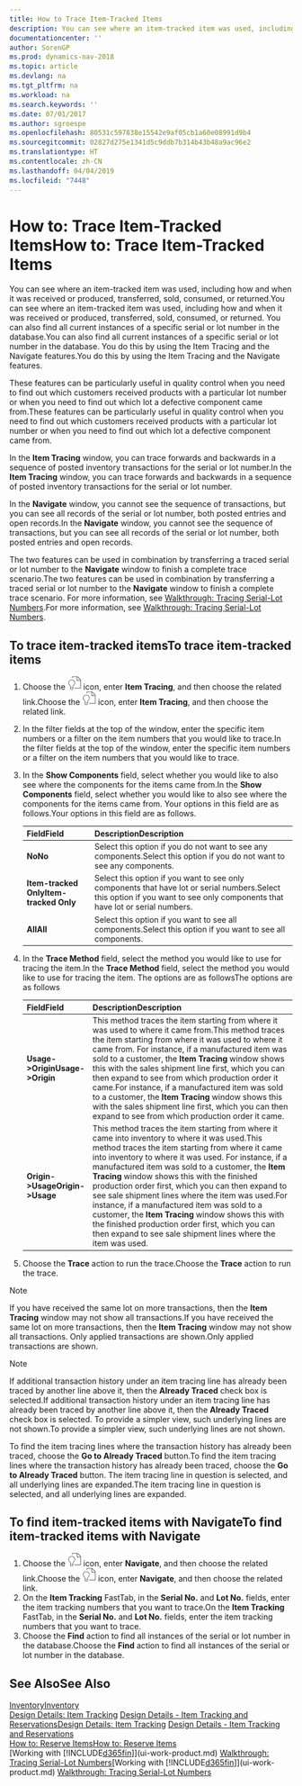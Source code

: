 ```yaml
---
title: How to Trace Item-Tracked Items
description: You can see where an item-tracked item was used, including how and when it was received or produced, transferred, sold, consumed, or returned. You can also find all current instances of a specific serial or lot number in the database. You do this by using the Item Tracing and the Navigate features.
documentationcenter: ''
author: SorenGP
ms.prod: dynamics-nav-2018
ms.topic: article
ms.devlang: na
ms.tgt_pltfrm: na
ms.workload: na
ms.search.keywords: ''
ms.date: 07/01/2017
ms.author: sgroespe
ms.openlocfilehash: 80531c597838e15542e9af05cb1a60e08991d9b4
ms.sourcegitcommit: 02827d275e1341d5c9ddb7b314b43b48a9ac96e2
ms.translationtype: HT
ms.contentlocale: zh-CN
ms.lasthandoff: 04/04/2019
ms.locfileid: "7448"
---
```

# <a name="how-to-trace-item-tracked-items"></a><span data-ttu-id="e215b-105">How to: Trace Item-Tracked Items</span><span class="sxs-lookup"><span data-stu-id="e215b-105">How to: Trace Item-Tracked Items</span></span>
<span data-ttu-id="e215b-106">You can see where an item-tracked item was used, including how and when it was received or produced, transferred, sold, consumed, or returned.</span><span class="sxs-lookup"><span data-stu-id="e215b-106">You can see where an item-tracked item was used, including how and when it was received or produced, transferred, sold, consumed, or returned.</span></span> <span data-ttu-id="e215b-107">You can also find all current instances of a specific serial or lot number in the database.</span><span class="sxs-lookup"><span data-stu-id="e215b-107">You can also find all current instances of a specific serial or lot number in the database.</span></span> <span data-ttu-id="e215b-108">You do this by using the Item Tracing and the Navigate features.</span><span class="sxs-lookup"><span data-stu-id="e215b-108">You do this by using the Item Tracing and the Navigate features.</span></span>  

 <span data-ttu-id="e215b-109">These features can be particularly useful in quality control when you need to find out which customers received products with a particular lot number or when you need to find out which lot a defective component came from.</span><span class="sxs-lookup"><span data-stu-id="e215b-109">These features can be particularly useful in quality control when you need to find out which customers received products with a particular lot number or when you need to find out which lot a defective component came from.</span></span>  

 <span data-ttu-id="e215b-110">In the **Item Tracing** window, you can trace forwards and backwards in a sequence of posted inventory transactions for the serial or lot number.</span><span class="sxs-lookup"><span data-stu-id="e215b-110">In the **Item Tracing** window, you can trace forwards and backwards in a sequence of posted inventory transactions for the serial or lot number.</span></span>  

 <span data-ttu-id="e215b-111">In the **Navigate** window, you cannot see the sequence of transactions, but you can see all records of the serial or lot number, both posted entries and open records.</span><span class="sxs-lookup"><span data-stu-id="e215b-111">In the **Navigate** window, you cannot see the sequence of transactions, but you can see all records of the serial or lot number, both posted entries and open records.</span></span>  

 <span data-ttu-id="e215b-112">The two features can be used in combination by transferring a traced serial or lot number to the **Navigate** window to finish a complete trace scenario.</span><span class="sxs-lookup"><span data-stu-id="e215b-112">The two features can be used in combination by transferring a traced serial or lot number to the **Navigate** window to finish a complete trace scenario.</span></span> <span data-ttu-id="e215b-113">For more information, see [Walkthrough: Tracing Serial-Lot Numbers](walkthrough-tracing-serial-lot-numbers.md).</span><span class="sxs-lookup"><span data-stu-id="e215b-113">For more information, see [Walkthrough: Tracing Serial-Lot Numbers](walkthrough-tracing-serial-lot-numbers.md).</span></span>  

## <a name="to-trace-item-tracked-items"></a><span data-ttu-id="e215b-114">To trace item-tracked items</span><span class="sxs-lookup"><span data-stu-id="e215b-114">To trace item-tracked items</span></span>  

1.  <span data-ttu-id="e215b-115">Choose the ![Search for Page or Report](media/ui-search/search_small.png "Search for Page or Report icon") icon, enter **Item Tracing**, and then choose the related link.</span><span class="sxs-lookup"><span data-stu-id="e215b-115">Choose the ![Search for Page or Report](media/ui-search/search_small.png "Search for Page or Report icon") icon, enter **Item Tracing**, and then choose the related link.</span></span>  
2.  <span data-ttu-id="e215b-116">In the filter fields at the top of the window, enter the specific item numbers or a filter on the item numbers that you would like to trace.</span><span class="sxs-lookup"><span data-stu-id="e215b-116">In the filter fields at the top of the window, enter the specific item numbers or a filter on the item numbers that you would like to trace.</span></span>  
3.  <span data-ttu-id="e215b-117">In the **Show Components** field, select whether you would like to also see where the components for the items came from.</span><span class="sxs-lookup"><span data-stu-id="e215b-117">In the **Show Components** field, select whether you would like to also see where the components for the items came from.</span></span> <span data-ttu-id="e215b-118">Your options in this field are as follows.</span><span class="sxs-lookup"><span data-stu-id="e215b-118">Your options in this field are as follows.</span></span>  

    |<span data-ttu-id="e215b-119">Field</span><span class="sxs-lookup"><span data-stu-id="e215b-119">Field</span></span>|<span data-ttu-id="e215b-120">Description</span><span class="sxs-lookup"><span data-stu-id="e215b-120">Description</span></span>|  
    |----------------------------------|---------------------------------------|  
    |**<span data-ttu-id="e215b-121">No</span><span class="sxs-lookup"><span data-stu-id="e215b-121">No</span></span>**|<span data-ttu-id="e215b-122">Select this option if you do not want to see any components.</span><span class="sxs-lookup"><span data-stu-id="e215b-122">Select this option if you do not want to see any components.</span></span>|  
    |**<span data-ttu-id="e215b-123">Item-tracked Only</span><span class="sxs-lookup"><span data-stu-id="e215b-123">Item-tracked Only</span></span>**|<span data-ttu-id="e215b-124">Select this option if you want to see only components that have lot or serial numbers.</span><span class="sxs-lookup"><span data-stu-id="e215b-124">Select this option if you want to see only components that have lot or serial numbers.</span></span>|  
    |**<span data-ttu-id="e215b-125">All</span><span class="sxs-lookup"><span data-stu-id="e215b-125">All</span></span>**|<span data-ttu-id="e215b-126">Select this option if you want to see all components.</span><span class="sxs-lookup"><span data-stu-id="e215b-126">Select this option if you want to see all components.</span></span>|  

4.  <span data-ttu-id="e215b-127">In the **Trace Method** field, select the method you would like to use for tracing the item.</span><span class="sxs-lookup"><span data-stu-id="e215b-127">In the **Trace Method** field, select the method you would like to use for tracing the item.</span></span> <span data-ttu-id="e215b-128">The options are as follows</span><span class="sxs-lookup"><span data-stu-id="e215b-128">The options are as follows</span></span>  

    |<span data-ttu-id="e215b-129">Field</span><span class="sxs-lookup"><span data-stu-id="e215b-129">Field</span></span>|<span data-ttu-id="e215b-130">Description</span><span class="sxs-lookup"><span data-stu-id="e215b-130">Description</span></span>|  
    |----------------------------------|---------------------------------------|  
    |**<span data-ttu-id="e215b-131">Usage->Origin</span><span class="sxs-lookup"><span data-stu-id="e215b-131">Usage->Origin</span></span>**|<span data-ttu-id="e215b-132">This method traces the item starting from where it was used to where it came from.</span><span class="sxs-lookup"><span data-stu-id="e215b-132">This method traces the item starting from where it was used to where it came from.</span></span> <span data-ttu-id="e215b-133">For instance, if a manufactured item was sold to a customer, the **Item Tracing** window shows this with the sales shipment line first, which you can then expand to see from which production order it came.</span><span class="sxs-lookup"><span data-stu-id="e215b-133">For instance, if a manufactured item was sold to a customer, the **Item Tracing** window shows this with the sales shipment line first, which you can then expand to see from which production order it came.</span></span>|  
    |**<span data-ttu-id="e215b-134">Origin->Usage</span><span class="sxs-lookup"><span data-stu-id="e215b-134">Origin->Usage</span></span>**|<span data-ttu-id="e215b-135">This method traces the item starting from where it came into inventory to where it was used.</span><span class="sxs-lookup"><span data-stu-id="e215b-135">This method traces the item starting from where it came into inventory to where it was used.</span></span> <span data-ttu-id="e215b-136">For instance, if a manufactured item was sold to a customer, the **Item Tracing** window shows this with the finished production order first, which you can then expand to see sale shipment lines where the item was used.</span><span class="sxs-lookup"><span data-stu-id="e215b-136">For instance, if a manufactured item was sold to a customer, the **Item Tracing** window shows this with the finished production order first, which you can then expand to see sale shipment lines where the item was used.</span></span>|  

5.  <span data-ttu-id="e215b-137">Choose the **Trace** action to run the trace.</span><span class="sxs-lookup"><span data-stu-id="e215b-137">Choose the **Trace** action to run the trace.</span></span>  

> [!NOTE]  
>  <span data-ttu-id="e215b-138">If you have received the same lot on more transactions, then the **Item Tracing** window may not show all transactions.</span><span class="sxs-lookup"><span data-stu-id="e215b-138">If you have received the same lot on more transactions, then the **Item Tracing** window may not show all transactions.</span></span> <span data-ttu-id="e215b-139">Only applied transactions are shown.</span><span class="sxs-lookup"><span data-stu-id="e215b-139">Only applied transactions are shown.</span></span>  

> [!NOTE]  
>  <span data-ttu-id="e215b-140">If additional transaction history under an item tracing line has already been traced by another line above it, then the **Already Traced** check box is selected.</span><span class="sxs-lookup"><span data-stu-id="e215b-140">If additional transaction history under an item tracing line has already been traced by another line above it, then the **Already Traced** check box is selected.</span></span> <span data-ttu-id="e215b-141">To provide a simpler view, such underlying lines are not shown.</span><span class="sxs-lookup"><span data-stu-id="e215b-141">To provide a simpler view, such underlying lines are not shown.</span></span>  
>   
>  <span data-ttu-id="e215b-142">To find the item tracing lines where the transaction history has already been traced, choose the **Go to Already Traced** button.</span><span class="sxs-lookup"><span data-stu-id="e215b-142">To find the item tracing lines where the transaction history has already been traced, choose the **Go to Already Traced** button.</span></span> <span data-ttu-id="e215b-143">The item tracing line in question is selected, and all underlying lines are expanded.</span><span class="sxs-lookup"><span data-stu-id="e215b-143">The item tracing line in question is selected, and all underlying lines are expanded.</span></span>  

## <a name="to-find-item-tracked-items-with-navigate"></a><span data-ttu-id="e215b-144">To find item-tracked items with Navigate</span><span class="sxs-lookup"><span data-stu-id="e215b-144">To find item-tracked items with Navigate</span></span>  

1.  <span data-ttu-id="e215b-145">Choose the ![Search for Page or Report](media/ui-search/search_small.png "Search for Page or Report icon") icon, enter **Navigate**, and then choose the related link.</span><span class="sxs-lookup"><span data-stu-id="e215b-145">Choose the ![Search for Page or Report](media/ui-search/search_small.png "Search for Page or Report icon") icon, enter **Navigate**, and then choose the related link.</span></span>  
2.  <span data-ttu-id="e215b-146">On the **Item Tracking** FastTab, in the **Serial No.** and **Lot No.** fields, enter the item tracking numbers that you want to trace.</span><span class="sxs-lookup"><span data-stu-id="e215b-146">On the **Item Tracking** FastTab, in the **Serial No.** and **Lot No.** fields, enter the item tracking numbers that you want to trace.</span></span>  
3.  <span data-ttu-id="e215b-147">Choose the **Find** action to find all instances of the serial or lot number in the database.</span><span class="sxs-lookup"><span data-stu-id="e215b-147">Choose the **Find** action to find all instances of the serial or lot number in the database.</span></span>  

## <a name="see-also"></a><span data-ttu-id="e215b-148">See Also</span><span class="sxs-lookup"><span data-stu-id="e215b-148">See Also</span></span>  
[<span data-ttu-id="e215b-149">Inventory</span><span class="sxs-lookup"><span data-stu-id="e215b-149">Inventory</span></span>](inventory-manage-inventory.md)  
<span data-ttu-id="e215b-150">[Design Details: Item Tracking](design-details-item-tracking.md)
[Design Details - Item Tracking and Reservations](design-details-item-tracking-and-reservations.md)</span><span class="sxs-lookup"><span data-stu-id="e215b-150">[Design Details: Item Tracking](design-details-item-tracking.md)
[Design Details - Item Tracking and Reservations](design-details-item-tracking-and-reservations.md)</span></span>  
[<span data-ttu-id="e215b-151">How to: Reserve Items</span><span class="sxs-lookup"><span data-stu-id="e215b-151">How to: Reserve Items</span></span>](inventory-how-to-reserve-items.md)  
<span data-ttu-id="e215b-152">[Working with [!INCLUDE[d365fin](includes/d365fin_md.md)]](ui-work-product.md)
[Walkthrough: Tracing Serial-Lot Numbers](walkthrough-tracing-serial-lot-numbers.md)</span><span class="sxs-lookup"><span data-stu-id="e215b-152">[Working with [!INCLUDE[d365fin](includes/d365fin_md.md)]](ui-work-product.md)
[Walkthrough: Tracing Serial-Lot Numbers](walkthrough-tracing-serial-lot-numbers.md)</span></span>
